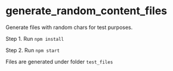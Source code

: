 # generate_random_content_files
Generate files with random chars for test purposes.

Step 1.
    Run <code>npm install</code>
    
Step 2.
    Run <code>npm start</code>
    
Files are generated under folder <code>test_files</code>

